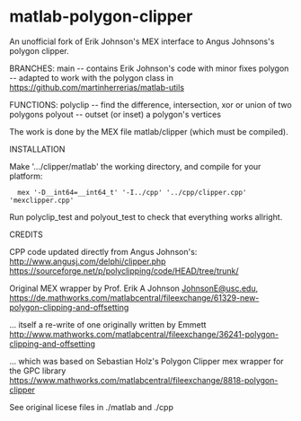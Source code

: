 # matlab-polygon-clipper
An unofficial fork of Erik Johnson's MEX interface to Angus Johnsons's polygon clipper.

BRANCHES:
   main -- contains Erik Johnson's code with minor fixes
   polygon -- adapted to work with the polygon class in https://github.com/martinherrerias/matlab-utils

FUNCTIONS:
   polyclip -- find the difference, intersection, xor or union of two polygons
   polyout  -- outset (or inset) a polygon's vertices

The work is done by the MEX file matlab/clipper (which must be compiled).

INSTALLATION

   Make '.../clipper/matlab' the working directory, and compile for your platform:

      mex '-D__int64=__int64_t' '-I../cpp' '../cpp/clipper.cpp' 'mexclipper.cpp'

   Run polyclip_test and polyout_test to check that everything works allright.

CREDITS

   CPP code updated directly from Angus Johnson's:
      http://www.angusj.com/delphi/clipper.php
      https://sourceforge.net/p/polyclipping/code/HEAD/tree/trunk/

   Original MEX wrapper by Prof. Erik A Johnson <JohnsonE@usc.edu>,
      https://de.mathworks.com/matlabcentral/fileexchange/61329-new-polygon-clipping-and-offsetting

   ... itself a re-write of one originally written by Emmett
      http://www.mathworks.com/matlabcentral/fileexchange/36241-polygon-clipping-and-offsetting

   ... which was based on Sebastian Holz's Polygon Clipper mex wrapper for the GPC library
      https://www.mathworks.com/matlabcentral/fileexchange/8818-polygon-clipper

See original licese files in ./matlab and ./cpp
